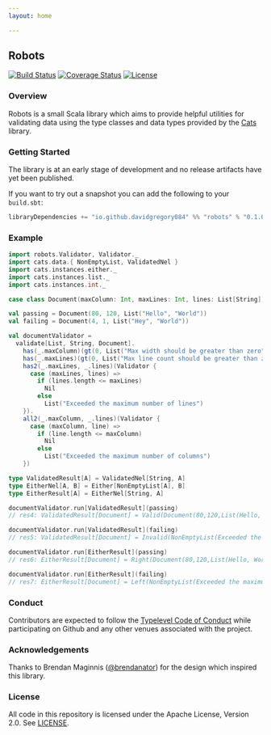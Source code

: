 ```yaml
---
layout: home

---
```

## Robots

[![Build Status](https://api.travis-ci.org/DavidGregory084/robots.svg)](https://travis-ci.org/DavidGregory084/robots)
[![Coverage Status](http://codecov.io/github/DavidGregory084/robots/coverage.svg?branch=master)](http://codecov.io/github/DavidGregory084/robots?branch=master)
[![License](https://img.shields.io/github/license/DavidGregory084/robots.svg)](https://opensource.org/licenses/Apache-2.0)

### Overview

Robots is a small Scala library which aims to provide helpful utilities for validating data using the type classes and data types provided by the [Cats](https://github.com/typelevel/cats) library.

### Getting Started

The library is at an early stage of development and no release artifacts have yet been published.

If you want to try out a snapshot you can add the following to your `build.sbt`:

```scala
libraryDependencies += "io.github.davidgregory084" %% "robots" % "0.1.0-SNAPSHOT"
```

### Example

```scala
import robots.Validator, Validator._
import cats.data.{ NonEmptyList, ValidatedNel }
import cats.instances.either._
import cats.instances.list._
import cats.instances.int._

case class Document(maxColumn: Int, maxLines: Int, lines: List[String])

val passing = Document(80, 120, List("Hello", "World"))
val failing = Document(4, 1, List("Hey", "World"))

val documentValidator =
  validate[List, String, Document].
    has(_.maxColumn)(gt(0, List("Max width should be greater than zero"))).
    has(_.maxLines)(gt(0, List("Max line count should be greater than zero"))).
    has2(_.maxLines, _.lines)(Validator {
      case (maxLines, lines) =>
        if (lines.length <= maxLines)
          Nil
        else
          List("Exceeded the maximum number of lines")
    }).
    all2(_.maxColumn, _.lines)(Validator {
      case (maxColumn, line) =>
        if (line.length <= maxColumn)
          Nil
        else
          List("Exceeded the maximum number of columns")
    })

type ValidatedResult[A] = ValidatedNel[String, A]
type EitherNel[A, B] = Either[NonEmptyList[A], B]
type EitherResult[A] = EitherNel[String, A]
```

```scala
documentValidator.run[ValidatedResult](passing)
// res4: ValidatedResult[Document] = Valid(Document(80,120,List(Hello, World)))

documentValidator.run[ValidatedResult](failing)
// res5: ValidatedResult[Document] = Invalid(NonEmptyList(Exceeded the maximum number of lines, Exceeded the maximum number of columns))

documentValidator.run[EitherResult](passing)
// res6: EitherResult[Document] = Right(Document(80,120,List(Hello, World)))

documentValidator.run[EitherResult](failing)
// res7: EitherResult[Document] = Left(NonEmptyList(Exceeded the maximum number of lines, Exceeded the maximum number of columns))
```

### Conduct

Contributors are expected to follow the [Typelevel Code of Conduct](http://typelevel.org/conduct.html) while participating on Github and any other venues associated with the project. 

### Acknowledgements

Thanks to Brendan Maginnis ([@brendanator](https://github.com/brendanator)) for the design which inspired this library.

### License

All code in this repository is licensed under the Apache License, Version 2.0.  See [LICENSE](./LICENSE).

